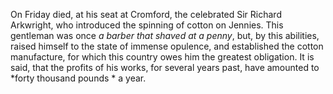 On Friday died, at his seat at Cromford, the celebrated Sir Richard Arkwright, who introduced the spinning of cotton on Jennies. This gentleman was once *a barber that shaved at a penny*, but, by this abilities, raised himself to the state of immense opulence, and established the cotton manufacture, for which this country owes him the greatest obligation. It is said, that the profits of his works, for several years past, have amounted to *forty thousand pounds * a year.